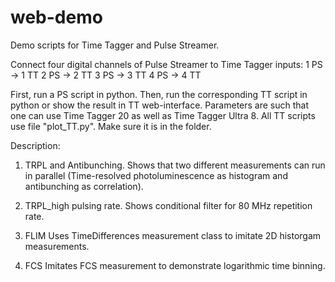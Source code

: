 # web-demo
Demo scripts for Time Tagger and Pulse Streamer.

Connect  four digital channels of Pulse Streamer to Time Tagger inputs:
1 PS -> 1 TT
2 PS -> 2 TT
3 PS -> 3 TT
4 PS -> 4 TT

First, run a PS script in python.
Then, run the corresponding TT script in python or show the result in TT web-interface.
Parameters are such that one can use Time Tagger 20 as well as Time Tagger Ultra 8. 
All TT scripts use file "plot_TT.py". Make sure it is in the folder.

Description:

1. TRPL and Antibunching.
Shows that two different measurements can run in parallel
(Time-resolved photoluminescence as histogram and antibunching as correlation).

2. TRPL_high pulsing rate.
Shows conditional filter for 80 MHz repetition rate.

3. FLIM
Uses TimeDifferences measurement class to imitate 2D historgam measurements.

4. FCS
Imitates FCS measurement to demonstrate logarithmic time binning.

